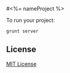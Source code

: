 #<%= nameProject %>

To run your project:

	grunt server


## License

[MIT License](http://en.wikipedia.org/wiki/MIT_License)